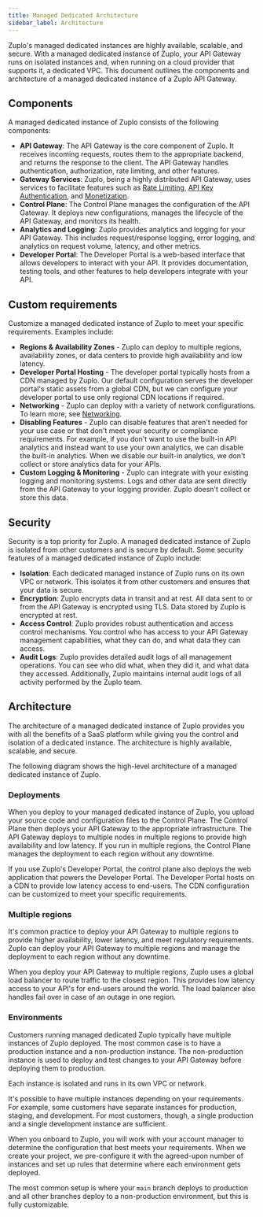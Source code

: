 ```yaml
---
title: Managed Dedicated Architecture
sidebar_label: Architecture
---
```


Zuplo's managed dedicated instances are highly available, scalable, and secure.
With a managed dedicated instance of Zuplo, your API Gateway runs on isolated
instances and, when running on a cloud provider that supports it, a dedicated
VPC. This document outlines the components and architecture of a managed
dedicated instance of a Zuplo API Gateway.

## Components

A managed dedicated instance of Zuplo consists of the following components:

- **API Gateway**: The API Gateway is the core component of Zuplo. It receives
  incoming requests, routes them to the appropriate backend, and returns the
  response to the client. The API Gateway handles authentication, authorization,
  rate limiting, and other features.
- **Gateway Services**: Zuplo, being a highly distributed API Gateway, uses
  services to facilitate features such as
  [Rate Limiting](../articles/rate-limiting.md),
  [API Key Authentication](../articles/api-key-management.md), and
  [Monetization](../articles/monetization.md).
- **Control Plane**: The Control Plane manages the configuration of the API
  Gateway. It deploys new configurations, manages the lifecycle of the API
  Gateway, and monitors its health.
- **Analytics and Logging**: Zuplo provides analytics and logging for your API
  Gateway. This includes request/response logging, error logging, and analytics
  on request volume, latency, and other metrics.
- **Developer Portal**: The Developer Portal is a web-based interface that
  allows developers to interact with your API. It provides documentation,
  testing tools, and other features to help developers integrate with your API.

## Custom requirements

Customize a managed dedicated instance of Zuplo to meet your specific
requirements. Examples include:

- **Regions & Availability Zones** - Zuplo can deploy to multiple regions,
  availability zones, or data centers to provide high availability and low
  latency.
- **Developer Portal Hosting** - The developer portal typically hosts from a CDN
  managed by Zuplo. Our default configuration serves the developer portal's
  static assets from a global CDN, but we can configure your developer portal to
  use only regional CDN locations if required.
- **Networking** - Zuplo can deploy with a variety of network configurations. To
  learn more, see [Networking](./networking.md).
- **Disabling Features** - Zuplo can disable features that aren't needed for
  your use case or that don't meet your security or compliance requirements. For
  example, if you don't want to use the built-in API analytics and instead want
  to use your own analytics, we can disable the built-in analytics. When we
  disable our built-in analytics, we don't collect or store analytics data for
  your APIs.
- **Custom Logging & Monitoring** - Zuplo can integrate with your existing
  logging and monitoring systems. Logs and other data are sent directly from the
  API Gateway to your logging provider. Zuplo doesn't collect or store this
  data.

## Security

Security is a top priority for Zuplo. A managed dedicated instance of Zuplo is
isolated from other customers and is secure by default. Some security features
of a managed dedicated instance of Zuplo include:

- **Isolation**: Each dedicated managed instance of Zuplo runs on its own VPC or
  network. This isolates it from other customers and ensures that your data is
  secure.
- **Encryption**: Zuplo encrypts data in transit and at rest. All data sent to
  or from the API Gateway is encrypted using TLS. Data stored by Zuplo is
  encrypted at rest.
- **Access Control**: Zuplo provides robust authentication and access control
  mechanisms. You control who has access to your API Gateway management
  capabilities, what they can do, and what data they can access.
- **Audit Logs**: Zuplo provides detailed audit logs of all management
  operations. You can see who did what, when they did it, and what data they
  accessed. Additionally, Zuplo maintains internal audit logs of all activity
  performed by the Zuplo team.

## Architecture

The architecture of a managed dedicated instance of Zuplo provides you with all
the benefits of a SaaS platform while giving you the control and isolation of a
dedicated instance. The architecture is highly available, scalable, and secure.

The following diagram shows the high-level architecture of a managed dedicated
instance of Zuplo.

<ManagedDedicatedArchitecture />

### Deployments

When you deploy to your managed dedicated instance of Zuplo, you upload your
source code and configuration files to the Control Plane. The Control Plane then
deploys your API Gateway to the appropriate infrastructure. The API Gateway
deploys to multiple nodes in multiple regions to provide high availability and
low latency. If you run in multiple regions, the Control Plane manages the
deployment to each region without any downtime.

If you use Zuplo's Developer Portal, the control plane also deploys the web
application that powers the Developer Portal. The Developer Portal hosts on a
CDN to provide low latency access to end-users. The CDN configuration can be
customized to meet your specific requirements.

<ManagedDedicatedDeploymentArchitecture />

### Multiple regions

It's common practice to deploy your API Gateway to multiple regions to provide
higher availability, lower latency, and meet regulatory requirements. Zuplo can
deploy your API Gateway to multiple regions and manage the deployment to each
region without any downtime.

When you deploy your API Gateway to multiple regions, Zuplo uses a global load
balancer to route traffic to the closest region. This provides low latency
access to your API's for end-users around the world. The load balancer also
handles fail over in case of an outage in one region.

<ManagedDedicatedMultiRegionArchitecture />

### Environments

Customers running managed dedicated Zuplo typically have multiple instances of
Zuplo deployed. The most common case is to have a production instance and a
non-production instance. The non-production instance is used to deploy and test
changes to your API Gateway before deploying them to production.

Each instance is isolated and runs in its own VPC or network.

It's possible to have multiple instances depending on your requirements. For
example, some customers have separate instances for production, staging, and
development. For most customers, though, a single production and a single
development instance are sufficient.

When you onboard to Zuplo, you will work with your account manager to determine
the configuration that best meets your requirements. When we create your
project, we pre-configure it with the agreed-upon number of instances and set up
rules that determine where each environment gets deployed.

The most common setup is where your `main` branch deploys to production and all
other branches deploy to a non-production environment, but this is fully
customizable.

<ManagedDedicatedEnvironmentsArchitecture />
